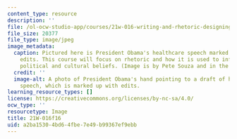 ```yaml
---
content_type: resource
description: ''
file: /ol-ocw-studio-app/courses/21w-016-writing-and-rhetoric-designing-meaning-fall-2016/a2ba15304bd64fbe7e49b99367ef9ebb_21W-016f16.jpg
file_size: 20377
file_type: image/jpeg
image_metadata:
  caption: Pictured here is President Obama's healthcare speech marked with numerous
    edits. This course will focus on rhetoric and how it is used to inform and shape
    political and cultural beliefs. (Image is by Pete Souza and in the public domain.)
  credit: ''
  image-alt: A photo of President Obama's hand pointing to a draft of his healthcare
    speech, which is marked up with edits.
learning_resource_types: []
license: https://creativecommons.org/licenses/by-nc-sa/4.0/
ocw_type: ''
resourcetype: Image
title: 21W-016f16
uid: a2ba1530-4bd6-4fbe-7e49-b99367ef9ebb
---
```

